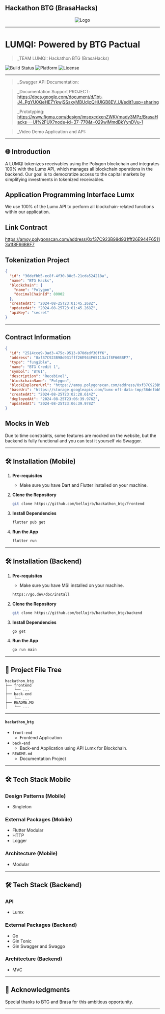 ## Hackathon BTG (BrasaHacks)

<div align="center">
    <img src="https://cdn.discordapp.com/attachments/1235359156743962746/1237891322015121438/image.png?ex=663d4ba2&is=663bfa22&hm=24435224343d05b2b227e2e6fc3c9f9ae639ea5b4b44b3d323970f805dc777ae&" alt="Logo">
</div>

---

# LUMQI: Powered by BTG Pactual

> _TEAM LUMQI: Hackathon BTG (BrasaHacks)

![Build Status](https://img.shields.io/badge/Build-Passing-brightgreen)
![Platform](https://img.shields.io/badge/Platform-Web-blue)
![License](https://img.shields.io/badge/License-MIT-green)

---

> _Swagger API Documentation: 

> _Documentation Support PROJECT: https://docs.google.com/document/d/1bt-J4_PgYU0QeHE7YkwjSSsxyMBUdjcQHUlGB8EV_UI/edit?usp=sharing
> 
> _Prototyping: https://www.figma.com/design/imspxcdxenZWKVmady3MPz/BrasaHacks---UI%2FUX?node-id=37-770&t=029wiMmdBkYynDVu-1

> _Video Demo Application and API:

---

## 🌐 Introduction

A LUMQI tokenizes receivables using the Polygon blockchain and integrates 100% with the Lumx API, which manages all blockchain operations in the backend. Our goal is to democratize access to the capital markets by simplifying investments in tokenized receivables.


## Application Programming Interface Lumx

We use 100% of the Lumx API to perform all blockchain-related functions within our application.

## Link Contract

https://amoy.polygonscan.com/address/0xf37C923B98d931fff26E944F65113a1f8F66BBF7

## Tokenization Project

```json
{
  "id": "36defbb5-ec8f-4f30-88c5-21cda524218a",
  "name": "BTG Hacks",
  "blockchain": {
    "name": "Polygon",
    "decimalChainId": 80002
  },
  "createdAt": "2024-08-25T23:01:45.268Z",
  "updatedAt": "2024-08-25T23:01:45.268Z",
  "apiKey": "secret"
}
```

---

## Contract Information

```json
{
  "id": "2514cce9-3ad3-475c-9513-070dedf30ff6",
  "address": "0xf37C923B98d931fff26E944F65113a1f8F66BBF7",
  "type": "fungible",
  "name": "BTG Credit 1",
  "symbol": "BTG1",
  "description": "Recebivel",
  "blockchainName": "Polygon",
  "blockExplorerUrl": "https://amoy.polygonscan.com/address/0xf37C923B98d931fff26E944F65113a1f8F66BBF7",
  "baseUri": "https://storage.googleapis.com/lumx-nft-data-tmp/36defbb5-ec8f-4f30-88c5-21cda524218a/2514cce9-3ad3-475c-9513-070dedf30ff6/",
  "createdAt": "2024-08-25T23:02:28.614Z",
  "deployedAt": "2024-08-25T23:06:39.976Z",
  "updatedAt": "2024-08-25T23:06:39.978Z"
}
```

## Mocks in Web

Due to time constraints, some features are mocked on the website, but the backend is fully functional and you can test it yourself via Swagger.

---

## 🛠 Installation (Mobile)

1. **Pre-requisites**
    - Make sure you have Dart and Flutter installed on your machine.

2. **Clone the Repository**

    ```bash
    git clone https://github.com/bellujrb/hackathon_btg/frontend
    ```

3. **Install Dependencies**

    ```bash
    flutter pub get
    ```

4. **Run the App**

    ```bash
    flutter run
    ```

---

## 🛠 Installation (Backend)

1. **Pre-requisites**
    - Make sure you have MSI installed on your machine.

    ```bash
    https://go.dev/doc/install
    ```

2. **Clone the Repository**

    ```bash
    git clone https://github.com/bellujrb/hackathon_btg/backend
    ```

3. **Install Dependencies**

    ```bash
    go get
    ```

4. **Run the App**

    ```bash
    go run main
    ```

---

## 📂 Project File Tree
    
```
hackathon_btg
├── frontend
│   └── ...
├── back-end
│   └── ...
├── README.MD
│   └── ...
```
---

#### `hackathon_btg`

- `front-end`
    - Frontend Application
- `back-end`
    - Back-end Application using API Lumx for Blockchain.
- `README.md`
    - Documentation Project

---

## 🛠 Tech Stack Mobile

### Design Patterns (Mobile)
- Singleton

### External Packages (Mobile)
- Flutter Modular
- HTTP
- Logger

### Architecture (Mobile)
- Modular

---

## 🛠 Tech Stack (Backend)

### API
- Lumx 

### External Packages (Backend)
- Go
- Gin Tonic
- Gin Swagger and Swaggo

### Architecture (Backend)
- MVC

---

## 🙏 Acknowledgments

Special thanks to BTG and Brasa for this ambitious opportunity.

---
